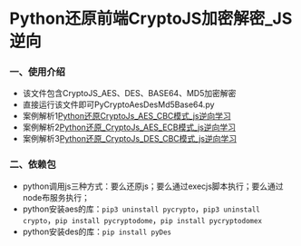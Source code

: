 # Python还原前端CryptoJS加密解密_JS逆向
### 一、使用介绍
- 该文件包含CryptoJS_AES、DES、BASE64、MD5加密解密
- 直接运行该文件即可PyCryptoAesDesMd5Base64.py
- 案例解析1[Python还原CryptoJs_AES_CBC模式_js逆向学习](https://blog.csdn.net/weixin_43411585/article/details/107729151)
- 案例解析2[Python还原_CryptoJs_AES_ECB模式_js逆向学习](https://blog.csdn.net/weixin_43411585/article/details/107675458)
- 案例解析3[Python还原_CryptoJs_DES_CBC模式_js逆向学习](https://blog.csdn.net/weixin_43411585/article/details/108526461)
### 二、依赖包
- python调用js三种方式：要么还原js；要么通过execjs脚本执行；要么通过node布服务执行；
- python安装aes的库：`pip3 uninstall pycrypto`，`pip3 uninstall crypto`，`pip install pycryptodome`，`pip install pycryptodomex`
- python安装des的库：`pip install pyDes`
